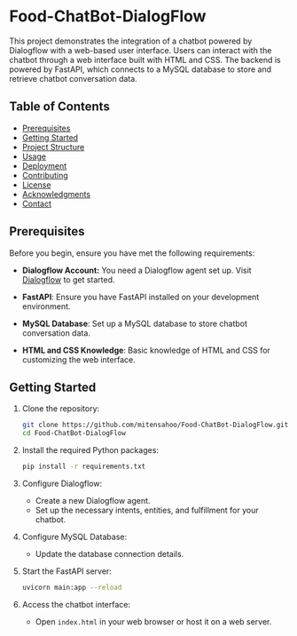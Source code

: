 # Food-ChatBot-DialogFlow

This project demonstrates the integration of a chatbot powered by Dialogflow with a web-based user interface. Users can interact with the chatbot through a web interface built with HTML and CSS. The backend is powered by FastAPI, which connects to a MySQL database to store and retrieve chatbot conversation data.


## Table of Contents

- [Prerequisites](#prerequisites)
- [Getting Started](#getting-started)
- [Project Structure](#project-structure)
- [Usage](#usage)
- [Deployment](#deployment)
- [Contributing](#contributing)
- [License](#license)
- [Acknowledgments](#acknowledgments)
- [Contact](#contact)

## Prerequisites

Before you begin, ensure you have met the following requirements:

- **Dialogflow Account:** You need a Dialogflow agent set up. Visit [Dialogflow](https://cloud.google.com/dialogflow) to get started.

- **FastAPI**: Ensure you have FastAPI installed on your development environment.

- **MySQL Database**: Set up a MySQL database to store chatbot conversation data.

- **HTML and CSS Knowledge**: Basic knowledge of HTML and CSS for customizing the web interface.

## Getting Started

1. Clone the repository:

   ```bash
   git clone https://github.com/mitensahoo/Food-ChatBot-DialogFlow.git
   cd Food-ChatBot-DialogFlow
   ```

2. Install the required Python packages:

   ```bash
   pip install -r requirements.txt
   ```

3. Configure Dialogflow:

   - Create a new Dialogflow agent.
   - Set up the necessary intents, entities, and fulfillment for your chatbot.

4. Configure MySQL Database:

   - Update the database connection details.

5. Start the FastAPI server:

   ```bash
   uvicorn main:app --reload
   ```

6. Access the chatbot interface:

   - Open `index.html` in your web browser or host it on a web server.


